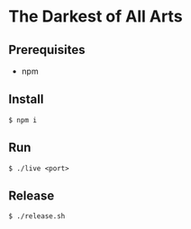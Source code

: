 # The Darkest of All Arts


## Prerequisites

* npm


## Install

```
$ npm i
```


## Run

```
$ ./live <port>
```


## Release

```
$ ./release.sh
```
